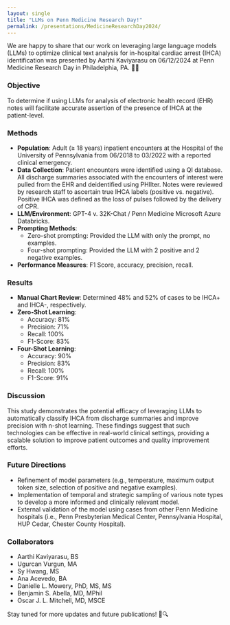 ```yaml
---
layout: single
title: "LLMs on Penn Medicine Research Day!"
permalink: /presentations/MedicineResearchDay2024/
---
```



We are happy to share that our work on leveraging large language models (LLMs) to optimize clinical text analysis for in-hospital cardiac arrest (IHCA) identification was presented by Aarthi Kaviyarasu on 06/12/2024 at Penn Medicine Research Day in Philadelphia, PA. 🏥✨

### Objective

To determine if using LLMs for analysis of electronic health record (EHR) notes will facilitate accurate assertion of the presence of IHCA at the patient-level.

### Methods

- **Population**: Adult (≥ 18 years) inpatient encounters at the Hospital of the University of Pennsylvania from 06/2018 to 03/2022 with a reported clinical emergency.
- **Data Collection**: Patient encounters were identified using a QI database. All discharge summaries associated with the encounters of interest were pulled from the EHR and deidentified using PHIlter. Notes were reviewed by research staff to ascertain true IHCA labels (positive vs. negative). Positive IHCA was defined as the loss of pulses followed by the delivery of CPR.
- **LLM/Environment**: GPT-4 v. 32K-Chat / Penn Medicine Microsoft Azure Databricks.
- **Prompting Methods**: 
  - Zero-shot prompting: Provided the LLM with only the prompt, no examples.
  - Four-shot prompting: Provided the LLM with 2 positive and 2 negative examples.
- **Performance Measures**: F1 Score, accuracy, precision, recall.

### Results

- **Manual Chart Review**: Determined 48% and 52% of cases to be IHCA+ and IHCA-, respectively.
- **Zero-Shot Learning**:
  - Accuracy: 81%
  - Precision: 71%
  - Recall: 100%
  - F1-Score: 83%
- **Four-Shot Learning**:
  - Accuracy: 90%
  - Precision: 83%
  - Recall: 100%
  - F1-Score: 91%

### Discussion

This study demonstrates the potential efficacy of leveraging LLMs to automatically classify IHCA from discharge summaries and improve precision with n-shot learning. These findings suggest that such technologies can be effective in real-world clinical settings, providing a scalable solution to improve patient outcomes and quality improvement efforts.

### Future Directions

- Refinement of model parameters (e.g., temperature, maximum output token size, selection of positive and negative examples).
- Implementation of temporal and strategic sampling of various note types to develop a more informed and clinically relevant model.
- External validation of the model using cases from other Penn Medicine hospitals (i.e., Penn Presbyterian Medical Center, Pennsylvania Hospital, HUP Cedar, Chester County Hospital).

### Collaborators

- Aarthi Kaviyarasu, BS
- Ugurcan Vurgun, MA
- Sy Hwang, MS
- Ana Acevedo, BA
- Danielle L. Mowery, PhD, MS, MS
- Benjamin S. Abella, MD, MPhil
- Oscar J. L. Mitchell, MD, MSCE

Stay tuned for more updates and future publications! 📖🔍